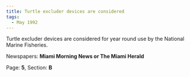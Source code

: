 ```yaml
---  
title: Turtle excluder devices are considered  
tags:  
  - May 1992  
---  
```

  
Turtle excluder devices are considered for year round use by the National Marine Fisheries.  
  
Newspapers: **Miami Morning News or The Miami Herald**  
  
Page: **5**, Section: **B** 
